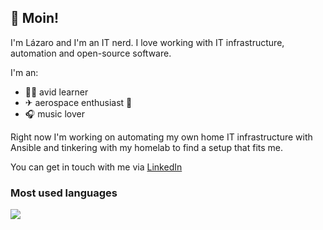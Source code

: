 ## 👋 Moin!

<p>I'm Lázaro and I'm an IT nerd. I love working with IT infrastructure, automation and open-source software.</p>
<p>I'm an:</p>
<ul>
<li>👨‍🎓 avid learner</li>
<li>✈ aerospace enthusiast 🚀</li>
<li>🎧 music lover</li>
</ul>
<p>Right now I'm working on automating my own home IT infrastructure with Ansible and tinkering with my homelab to find a setup that fits me.</p>
<p>You can get in touch with me via <a href="https://www.linkedin.com/in/lazaroblanc">LinkedIn</a></p>

### Most used languages
<img src="https://github-readme-stats.vercel.app/api/top-langs/?username=lazaroblanc&hide_title=true&layout=compact&langs_count=10&theme=dracula" />
